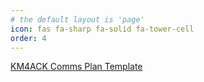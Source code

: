 ```yaml
---
# the default layout is 'page'
icon: fas fa-sharp fa-solid fa-tower-cell
order: 4
---
```



[KM4ACK Comms Plan Template](dbqrs.github.io/files/ar/comms-plan-template.zip)

